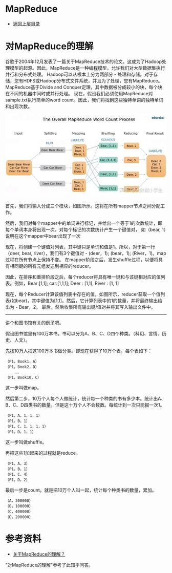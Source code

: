 # MapReduce

* [返回上层目录](hadoop.md)

# 对MapReduce的理解

谷歌于2004年12月发表了一篇关于MapReduce技术的论文。这成为了Hadoop处理模型的起源。因此，MapReduce是一种编程模型，允许我们对大型数据集执行并行和分布式处理。  Hadoop可以从根本上分为两部分 - 处理和存储。对于存储，您有HDFS或Hadoop分布式文件系统，并且为了处理，您有MapReduce。 MapReduce基于Divide and Conquer定理，其中数据被分成较小的块，每个块在不同的机器中同时或并行处理。  现在，假设我们必须使用MapReduce对sample.txt执行简单的word count。因此，我们将找到这些独特单词的独特单词和出现次数。

![mapreduce-word-count-process](pic/mapreduce-word-count-process.jpg)

首先，我们将输入分成三个模块，如图所示。这将在所有mapper节点之间分配工作。

然后，我们对每个mapper中的单词进行标记，并给出一个等于1的次数统计，即每个单词本身将出现一次。对每个标记的次数统计产生一个键值对， 如（bear, 1）说明在这个mapper中bear出现了一次

现在，将创建一个键值对列表，其中键只是单词和值是1。所以，对于第一行（deer, bear, river），我们有3个键值对 - (deer，1); (bear，1); (River，1)。map过程在所有节点上保持不变。
在mapper阶段之后，发生shuffle过程，以便将具有相同键的所有元组发送到相应的reducer。


因此，在排序和重排阶段之后，每个reducer将具有唯一键和与该键相对应的值列表。例如，Bear:[1,1]; car:[1,1,1]; Deer : [1,1], River : [1, 1] 

现在，每个Reducer计算该值列表中存在的值。如图所示，reducer获取一个值列表(如bear)，其中键值为[1,1]。然后，它计算列表中的1的数量，并将最终输出给出为 -  Bear，2。
最后，然后收集所有输出键/值对并将其写入输出文件中。

---

讲个和图书馆有关的[例子](https://www.zhihu.com/question/23345991/answer/628399452)吧。

假设图书馆里有100万本书。书可以分为A、B、C、D四个种类。（科幻、言情、历史、人文）。

先找10万人把这100万本书做分类。即现在获得了10万个表。每个表如下：

```
（P1，Book1，A）
（P1，Book2，D）
	……
（P1，Book10，C）
```

这一步叫做map。

然后第二步，10万个人每个人做统计，统计每一个种类的书有多少本。统计出A、B、C、D四类书的数量。但是这十万个人不会数数。每统计到一次只能报一次1。

```
（P1，A，1，1，1）
（P1，B，1）
（P1，C，1，1，1，1）
（P1，D，1，1）
```

这一步叫做shuffle。

再把这些1加起来的过程就是reduce。

```
（P1，A，3）
（P1，B，1）
（P1，C，4）
（P1，D，2）
```

最后一步是count。就是把10万个人叫一起，统计每个种类书的数量，累加。

```
（A，300000）
（B，100000）
（C，400000）
（D，200000）
```





# 参考资料

* [关于MapReduce的理解？](https://www.zhihu.com/question/23345991)

"对MapReduce的理解"参考了此知乎问答。













